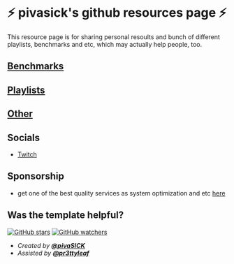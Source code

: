 # ⚡️ **pivasick's github resources page** ⚡️

This resource page is for sharing personal resoults and bunch of different playlists, benchmarks and etc, which may actually help people, too.

## [Benchmarks](https://github.com/pivaSICK/resources/blob/main/benchmarks.md)

## [Playlists](https://github.com/pivaSICK/resources/blob/main/Playlists.md)

## [Other](https://github.com/pivaSICK/resources/blob/main/other.md)

## Socials
- [Twitch](https://twitch.tv/pivaSICK149/)

## Sponsorship
- get one of the best quality services as system optimization and etc [here](https://discord.gg/P7tunKjzNC)

## Was the template helpful?

[![GitHub stars](https://img.shields.io/github/stars/pivaSICK/resources.svg?style=social)](https://github.com/pivaSICK/resources/stargazers)
[![GitHub watchers](https://img.shields.io/github/watchers/pivaSICK/resources.svg?style=social)](https://github.com/pivaSICK/resources/watchers)

* _Created by **[@pivaSICK](https://github.com/pivaSICK)**_
* _Assisted by **[@pr3ttyleaf](https://twitch.tv/pr3ttyleaf)**_
